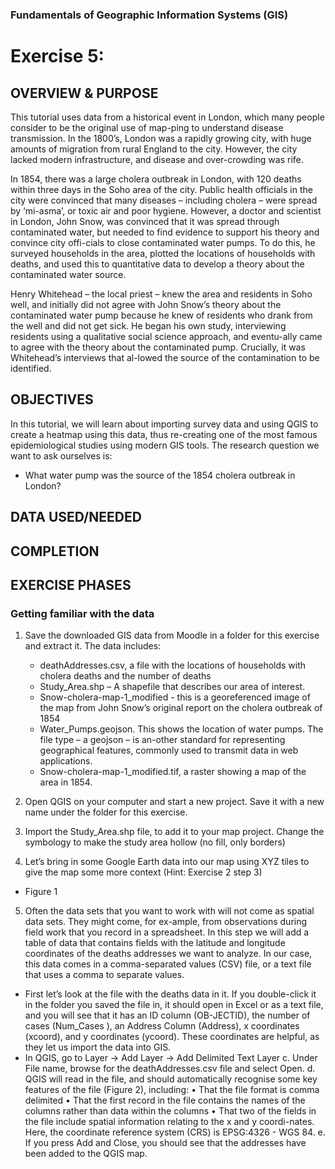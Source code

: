 ### Fundamentals of Geographic Information Systems (GIS)

# Exercise 5: 

## OVERVIEW & PURPOSE
This tutorial uses data from a historical event in London, which many people consider to be the original use of map-ping to understand disease transmission. In the 1800’s, London was a rapidly growing city, with huge amounts of migration from rural England to the city. However, the city lacked modern infrastructure, and disease and over-crowding was rife.

In 1854, there was a large cholera outbreak in London, with 120 deaths within three days in the Soho area of the city. Public health officials in the city were convinced that many diseases – including cholera – were spread by ‘mi-asma’, or toxic air and poor hygiene. However, a doctor and scientist in London, John Snow, was convinced that it was spread through contaminated water, but needed to find evidence to support his theory and convince city offi-cials to close contaminated water pumps. To do this, he surveyed households in the area, plotted the locations of households with deaths, and used this to quantitative data to develop a theory about the contaminated water source.

Henry Whitehead – the local priest – knew the area and residents in Soho well, and initially did not agree with John Snow’s theory about the contaminated water pump because he knew of residents who drank from the well and did not get sick. He began his own study, interviewing residents using a qualitative social science approach, and eventu-ally came to agree with the theory about the contaminated pump. Crucially, it was Whitehead’s interviews that al-lowed the source of the contamination to be identified.

## OBJECTIVES

In this tutorial, we will learn about importing survey data and using QGIS to create a heatmap using this data, thus re-creating one of the most famous epidemiological studies using modern GIS tools. The research question we want to ask ourselves is:
- What water pump was the source of the 1854 cholera outbreak in London?

## DATA USED/NEEDED

## COMPLETION

## EXERCISE PHASES

### Getting familiar with the data

1. Save the downloaded GIS data from Moodle in a folder for this exercise and extract it. The data includes:
	- deathAddresses.csv, a file with the locations of households with cholera deaths and the number of deaths 
	- Study_Area.shp – A shapefile that describes our area of interest.
	- Snow-cholera-map-1_modified - this is a georeferenced image of the map from John Snow’s original report on the cholera outbreak of 1854 
	- Water_Pumps.geojson. This shows the location of water pumps. The file type – a geojson – is an-other standard for representing geographical features, commonly used to transmit data in web applications. 
	- Snow-cholera-map-1_modified.tif, a raster showing a map of the area in 1854.

2. Open QGIS on your computer and start a new project. Save it with a new name under the folder for this exercise.

3. Import the Study_Area.shp file, to add it to your map project. Change the symbology to make the study area hollow (no fill, only borders)

4. Let’s bring in some Google Earth data into our map using XYZ tiles to give the map some more context (Hint: Exercise 2 step 3)

- Figure 1

5. Often the data sets that you want to work with will not come as spatial data sets. They might come, for ex-ample, from observations during field work that you record in a spreadsheet. In this step we will add a table of data that contains fields with the latitude and longitude coordinates of the deaths addresses we want to analyze. In our case, this data comes in a comma-separated values (CSV) file, or a text file that uses a comma to separate values.
- First let’s look at the file with the deaths data in it. If you double-click it in the folder you saved the file in, it should open in Excel or as a text file, and you will see that it has an ID column (OB-JECTID), the number of cases (Num_Cases ), an Address Column (Address), x coordinates (xcoord), and y coordinates (ycoord). These coordinates are helpful, as they let us import the data into GIS.
- In QGIS, go to Layer -> Add Layer -> Add Delimited Text Layer c. Under File name, browse for the deathAddresses.csv file and select Open.
d. QGIS will read in the file, and should automatically recognise some key features of the file (Figure 2), including:
• That the file format is comma delimited
• That the first record in the file contains the names of the columns rather than data within the columns
• That two of the fields in the file include spatial information relating to the x and y coordi-nates. Here, the coordinate reference system (CRS) is EPSG:4326 - WGS 84.
e. If you press Add and Close, you should see that the addresses have been added to the QGIS map.
<!--stackedit_data:
eyJkaXNjdXNzaW9ucyI6eyJ4MTV3V05CSzZKRHc3Vml2Ijp7In
N0YXJ0IjoxOTk1LCJlbmQiOjIwMTQsInRleHQiOiIjIyBEQVRB
IFVTRUQvTkVFREVEIn0sIjZ1RXQxNkV3VXNNSTFGc0QiOnsic3
RhcnQiOjIwMTYsImVuZCI6MjAyOSwidGV4dCI6IiMjIENPTVBM
RVRJT04ifSwid1BiRHU5QUlWN2kyemt1dyI6eyJzdGFydCI6Mj
QxNywiZW5kIjoyNDMwLCJ0ZXh0IjoiZ2VvcmVmZXJlbmNlZCJ9
LCJvbnVZNmdaUHVLWnFPMnk2Ijp7InN0YXJ0IjozMTkwLCJlbm
QiOjMyMDAsInRleHQiOiItIEZpZ3VyZSAxIn19LCJjb21tZW50
cyI6eyJHbmRSM2h4aGRxdjluSHIxIjp7ImRpc2N1c3Npb25JZC
I6IngxNXdXTkJLNkpEdzdWaXYiLCJzdWIiOiJnaDo0MDMwNDc4
OCIsInRleHQiOiJBZGQgc2VjdGlvbiIsImNyZWF0ZWQiOjE2OD
Y3MjczNzMzODB9LCJ0WXdHeGJ0R1p2OEdEU2VpIjp7ImRpc2N1
c3Npb25JZCI6IjZ1RXQxNkV3VXNNSTFGc0QiLCJzdWIiOiJnaD
o0MDMwNDc4OCIsInRleHQiOiJBZGQgc2VjdGlvbiIsImNyZWF0
ZWQiOjE2ODY3MjczNzg3OTZ9LCJmQmprM2xXZk8xek9RbHB1Ij
p7ImRpc2N1c3Npb25JZCI6IndQYkR1OUFJVjdpMnprdXciLCJz
dWIiOiJnaDo0MDMwNDc4OCIsInRleHQiOiJMZXQgc3R1ZGVudH
MgZG8gdGhpcz8iLCJjcmVhdGVkIjoxNjg2NzI3NTY3MTA4fSwi
VXpadWxwSm95VHVlenBLQiI6eyJkaXNjdXNzaW9uSWQiOiJvbn
VZNmdaUHVLWnFPMnk2Iiwic3ViIjoiZ2g6NDAzMDQ3ODgiLCJ0
ZXh0IjoiQWRkIHBpY3R1cmUiLCJjcmVhdGVkIjoxNjg2NzI3Nz
IwOTg5fX0sImhpc3RvcnkiOlsxODY3Mjk0OTk0LDU0OTE5MjA2
NiwxMjc5MTI1NDk5XX0=
-->